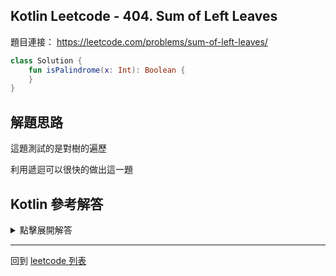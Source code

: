 ## Kotlin Leetcode - 404. Sum of Left Leaves
題目連接： <https://leetcode.com/problems/sum-of-left-leaves/>

```kotlin
class Solution {
    fun isPalindrome(x: Int): Boolean {
    }
}
```

## 解題思路

這題測試的是對樹的遍歷

利用遞迴可以很快的做出這一題

## Kotlin 參考解答

<details>
  <summary>點擊展開解答</summary>

一樣可以寫成單個表達式

注意這邊要標注回傳型態

```kotlin
class Solution {
    fun sumOfLeftLeaves(root: TreeNode?): Int =
        when {
            root == null -> 0
            root.left != null && root.left.left == null && root.left.right == null
            -> root.left.`val` + sumOfLeftLeaves(root.right)
            else -> sumOfLeftLeaves(root.left) + sumOfLeftLeaves(root.right)
        }
}
```

</details>

------

回到 [leetcode 列表](index.md)
